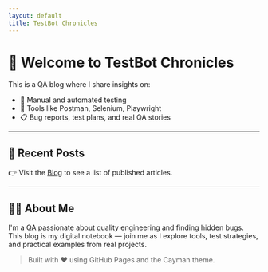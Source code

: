 ```yaml
---
layout: default
title: TestBot Chronicles
---
```


# 👋 Welcome to TestBot Chronicles

This is a QA blog where I share insights on:

- 🐞 Manual and automated testing
- 🔧 Tools like Postman, Selenium, Playwright
- 📋 Bug reports, test plans, and real QA stories

---

## 📝 Recent Posts

👉 Visit the [Blog](./blog) to see a list of published articles.

---

## 👩‍💻 About Me

I'm a QA passionate about quality engineering and finding hidden bugs.  
This blog is my digital notebook — join me as I explore tools, test strategies, and practical examples from real projects.

> Built with ❤️ using GitHub Pages and the Cayman theme.
